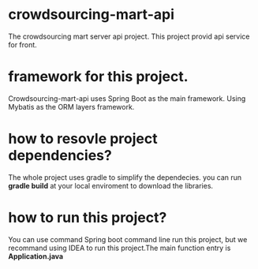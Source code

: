 # crowdsourcing-mart-api
The crowdsourcing mart server api project. This project provid api service for front.
# framework for this project.
Crowdsourcing-mart-api uses Spring Boot as the main framework. Using Mybatis as the ORM layers framework.
# how to resovle project dependencies?
The whole project uses gradle to simplify the dependecies. you can run **gradle build** at your local enviroment to download the libraries.
# how to run this project?
You can use command Spring boot command line run this project, but we recommand using IDEA to run this project.The main function entry is **Application.java**
